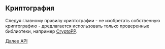 ## Криптография

Следуя главному правилу криптографии - не изобретать собственную криптографию - дредлагается использовать только проверенные библиотеки, например [CryptoPP](https://www.cryptopp.com/).

[Далее API](API.md)